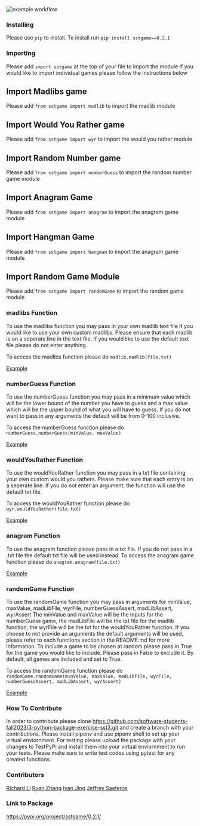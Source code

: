 ![example workflow](https://github.com/software-students-fall2023/3-python-package-exercise-sst3/actions/workflows/python-package.yml/badge.svg)

### Installing

Please use `pip` to install.
To install run `pip install sstgame==0.2.1`

### Importing

Please add `import sstgame` at the top of your file to import the module
If you would like to import individual games please follow the instructions below

## Import Madlibs game

Please add `from sstgame import madlib` to import the madlib module

## Import Would You Rather game

Please add `from sstgame import wyr` to import the would you rather module

## Import Random Number game

Please add `from sstgame import numberGuess` to import the random number game module

## Import Anagram Game

Please add `from sstgame import anagram` to import the anagram game module

## Import Hangman Game
Please add `from sstgame import hangman` to import the anagram game module

## Import Random Game Module

Please add `from sstgame import randomGame` to import the random game module

### madlibs Function

To use the madlibs function you may pass in your own madlib text file if you would like to use your own custom madlibs.
Please ensure that each madlib is on a seperate line in the text file. If you would like to use the default text file please
do not enter anything.

To access the madlibs function please do `madlib.madlib(file.txt)`

[Example](https://github.com/software-students-fall2023/3-python-package-exercise-sst3/blob/19f463a3b9d2367eb3b02f2373b2896d53064654/example.py#L8)

### numberGuess Function

To use the numberGuess function you may pass in a minimum value which will be the lower bound of the number you have to guess and
a max value which will be the upper bound of what you will have to guess. If you do not want to pass in any arguments the default
will be from 0-100 inclusive.

To access the numberGuess function please do `numberGuess.numberGuess(minValue, maxValue)`

[Example](https://github.com/software-students-fall2023/3-python-package-exercise-sst3/blob/19f463a3b9d2367eb3b02f2373b2896d53064654/example.py#L13)

### wouldYouRather Function

To use the wouldYouRather function you may pass in a txt file containing your own custom would you rathers. Please make sure that
each entry is on a seperate line. If you do not enter an argument, the function will use the default txt file.

To access the wouldYouRather function please do `wyr.wouldYouRather(file.txt)`

[Example](https://github.com/software-students-fall2023/3-python-package-exercise-sst3/blob/19f463a3b9d2367eb3b02f2373b2896d53064654/example.py#L18)

### anagram Function

To use the anagram function please pass in a txt file. If you do not pass in a .txt file the default txt file will be used instead.
To access the anagram game function please do `anagram.anagram(file.txt)`

[Example](https://github.com/software-students-fall2023/3-python-package-exercise-sst3/blob/23c56821ad30ab1d03b79d2c8dee65c65039bf90/example.py#L40)

### randomGame Function

To use the randomGame function you may pass in arguments for minValue, maxValue, madLibFile, wyrFile, numberGuessAssert, madLibAssert, wyrAssert
The minValue and maxValue will be the inputs for the numberGuess game, the madLibFile will be the txt file for the madlib function, the wyrFile will be the txt for the wouldYouRather function. If you choose to not provide an arguments the default arguments will be used, please refer to each functions section in the README.md for more information.
To include a game to be chosen at random please pass in True for the game you would like to include. Please pass in False to exclude it. By default, all games are included and set to True.

To access the randomGame function please do `randomGame.randomGame(minValue, maxValue, madLibFile, wyrFile, numberGuessAssert, madLibAssert, wyrAssert)`

[Example](https://github.com/software-students-fall2023/3-python-package-exercise-sst3/blob/19f463a3b9d2367eb3b02f2373b2896d53064654/example.py#L23)

### How To Contribute

In order to contribute please clone https://github.com/software-students-fall2023/3-python-package-exercise-sst3.git and create a branch with your contributions. Please install pipenv and use pipenv shell to set up your virtual enviornment. For testing please upload the package with your changes to TestPyPi and install them into your virtual enviornment to run your tests. Please make sure to write test codes using pytest for any created functions.

### Contributors

[Richard Li](https://github.com/Silver1793)
[Ryan Zhang](https://github.com/CouriersRyan)
[Ivan Jing](https://github.com/IvanJing)
[Jeffrey Saeteros](https://github.com/jeffreysaeteros)

### Link to Package

https://pypi.org/project/sstgame/0.2.1/
